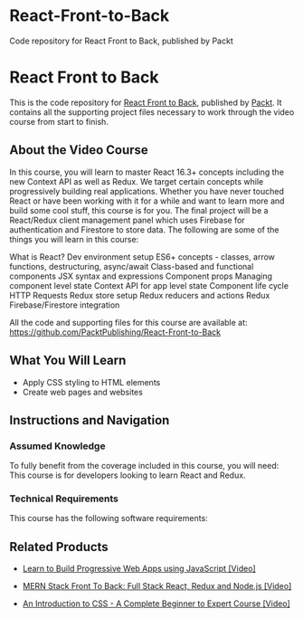 # React-Front-to-Back
Code repository for React Front to Back, published by Packt
# React Front to Back
This is the code repository for [React Front to Back](https://www.packtpub.com/product/react-front-to-back-updated-for-2021-video/9781838645274), published by [Packt](https://www.packtpub.com/?utm_source=github). It contains all the supporting project files necessary to work through the video course from start to finish.
## About the Video Course
In this course, you will learn to master React 16.3+ concepts including the new Context API as well as Redux. We target certain concepts while progressively building real applications. Whether you have never touched React or have been working with it for a while and want to learn more and build some cool stuff, this course is for you. The final project will be a React/Redux client management panel which uses Firebase for authentication and Firestore to store data.
The following are some of the things you will learn in this course:

What is React?
Dev environment setup
ES6+ concepts - classes, arrow functions, destructuring, async/await
Class-based and functional components
JSX syntax and expressions
Component props
Managing component level state
Context API for app level state
Component life cycle
HTTP Requests
Redux store setup
Redux reducers and actions
Redux Firebase/Firestore integration

All the code and supporting files for this course are available at: https://github.com/PacktPublishing/React-Front-to-Back

<H2>What You Will Learn</H2>
<DIV class=book-info-will-learn-text>
<UL>
<LI>Apply CSS styling to HTML elements 
<LI>Create web pages and websites </LI></UL></DIV>

## Instructions and Navigation
### Assumed Knowledge
To fully benefit from the coverage included in this course, you will need:<br/>
This course is for developers looking to learn React and Redux.
### Technical Requirements
This course has the following software requirements:<br/>
   

## Related Products
* [Learn to Build Progressive Web Apps using JavaScript [Video]](https://www.packtpub.com/application-development/introduction-css-complete-beginner-expert-course-video?utm_source=github&utm_medium=repository&utm_campaign=9781838554996)

* [MERN Stack Front To Back: Full Stack React, Redux and Node.js [Video]](https://www.packtpub.com/application-development/introduction-css-complete-beginner-expert-course-video?utm_source=github&utm_medium=repository&utm_campaign=9781838554996)

* [An Introduction to CSS - A Complete Beginner to Expert Course [Video]](https://www.packtpub.com/application-development/introduction-css-complete-beginner-expert-course-video?utm_source=github&utm_medium=repository&utm_campaign=9781838554996)

